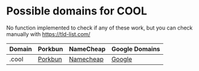 # Possible domains for COOL

No function implemented to check if any of these work, but you can check manually with https://tld-list.com/

| Domain | Porkbun | NameCheap | Google Domains |
|---|---|---|---|
| .cool | [Porkbun](https://porkbun.com/checkout/search?prb=e814663da1&tlds=&idnLanguage=&search=search&q=.cool) | [Namecheap](https://www.namecheap.com/domains/registration/results/?domain=.cool) | [Google](https://domains.google.com/registrar/search?searchTerm=.cool) |
